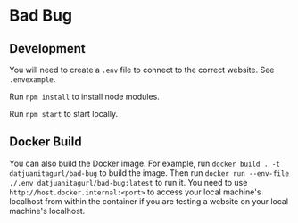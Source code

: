 # Bad Bug

## Development

You will need to create a `.env` file to connect to the correct website. See `.envexample`.

Run `npm install` to install node modules.

Run `npm start` to start locally.

## Docker Build

You can also build the Docker image. For example, run `docker build . -t datjuanitagurl/bad-bug` to build the image. Then run `docker run --env-file ./.env datjuanitagurl/bad-bug:latest` to run it. You need to use `http://host.docker.internal:<port>` to access your local machine's localhost from within the container if you are testing a website on your local machine's localhost.
